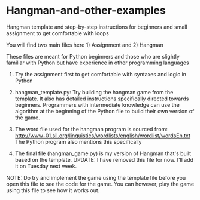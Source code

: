 # Hangman-and-other-examples
Hangman template and step-by-step instructions for beginners and small assignment to get comfortable with loops

You will find two main files here 1) Assignment and 2) Hangman

These files are meant for Python beginners and those who are slightly familiar with Python but have experience in other programming languages

1) Try the assignment first to get comfortable with syntaxes and logic in Python

2) hangman_template.py: Try building the hangman game from the template. It also has detailed instructions specifically directed towards beginners. Programmers with intermediate knowledge can use the algorithm at the beginning of the Python file to build their own version of the game.

3) The word file used for the hangman program is sourced from: http://www-01.sil.org/linguistics/wordlists/english/wordlist/wordsEn.txt
The Python program also mentions this specifically

4) The final file (hangman_game.py) is my version of Hangman that's built based on the template. UPDATE: I have removed this file for now. I'll add it on Tuesday next week.

NOTE: Do try and implement the game using the template file before you open this file to see the code for the game.
You can however, play the game using this file to see how it works out.
